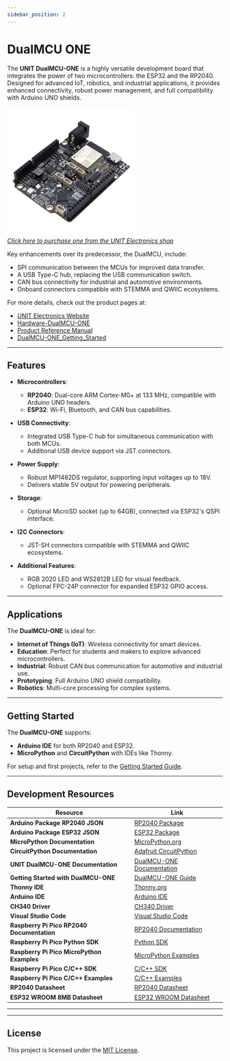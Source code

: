 ```yaml
---
sidebar_position: 2
---
```


# DualMCU ONE 



The **UNIT DualMCU-ONE** is a highly versatile development board that integrates the power of two microcontrollers: the ESP32 and the RP2040. Designed for advanced IoT, robotics, and industrial applications, it provides enhanced connectivity, robust power management, and full compatibility with Arduino UNO shields.

<div style={{ textAlign: "center" }}>
  <a href="https://uelectronics.com/producto/unit-dualmcu-esp32-rp2040-tarjeta-de-desarrollo/">
    <img src="/img/development/dualmcuone.jpg" width="300px" />
    <br/>
    <em>Click here to purchase one from the UNIT Electronics shop</em>
  </a>
</div>

Key enhancements over its predecessor, the DualMCU, include:
- SPI communication between the MCUs for improved data transfer.
- A USB Type-C hub, replacing the USB communication switch.
- CAN bus connectivity for industrial and automotive environments.
- Onboard connectors compatible with STEMMA and QWIIC ecosystems.





For more details, check out the product pages at:
* [UNIT Electronics Website](https://uelectronics.com/)
* [Hardware-DualMCU-ONE](https://github.com/UNIT-Electronics/DualMCU-ONE/tree/main/Hardware)
* [Product Reference Manual](https://github.com/UNIT-Electronics/DualMCU-ONE/blob/main/DualMCU-ONE(Product%20Reference%20Manual%20)%5BEN%5D.pdf)
* [DualMCU-ONE_Getting_Started](https://unit-electronics.github.io/DualMCU-ONE/index.html)


---

## Features

- **Microcontrollers**:
  - **RP2040**: Dual-core ARM Cortex-M0+ at 133 MHz, compatible with Arduino UNO headers.
  - **ESP32**: Wi-Fi, Bluetooth, and CAN bus capabilities.

- **USB Connectivity**:
  - Integrated USB Type-C hub for simultaneous communication with both MCUs.
  - Additional USB device support via JST connectors.

- **Power Supply**:
  - Robust MP1482DS regulator, supporting input voltages up to 18V.
  - Delivers stable 5V output for powering peripherals.

- **Storage**:
  - Optional MicroSD socket (up to 64GB), connected via ESP32's QSPI interface.

- **I2C Connectors**:
  - JST-SH connectors compatible with STEMMA and QWIIC ecosystems.

- **Additional Features**:
  - RGB 2020 LED and WS2812B LED for visual feedback.
  - Optional FPC-24P connector for expanded ESP32 GPIO access.

---

## Applications

The **DualMCU-ONE** is ideal for:
- **Internet of Things (IoT)**: Wireless connectivity for smart devices.
- **Education**: Perfect for students and makers to explore advanced microcontrollers.
- **Industrial**: Robust CAN bus communication for automotive and industrial use.
- **Prototyping**: Full Arduino UNO shield compatibility.
- **Robotics**: Multi-core processing for complex systems.

---

## Getting Started

The **DualMCU-ONE** supports:
- **Arduino IDE** for both RP2040 and ESP32.
- **MicroPython** and **CircuitPython** with IDEs like Thonny.

For setup and first projects, refer to the [Getting Started Guide](https://unit-electronics.github.io/DualMCU-ONE/index.html).

---

## Development Resources

| Resource                                   | Link                                                                                   |
|-------------------------------------------|----------------------------------------------------------------------------------------|
| **Arduino Package RP2040 JSON**           | [RP2040 Package](https://github.com/UNIT-Electronics/Uelectronics-RP2040-Arduino-Package) |
| **Arduino Package ESP32 JSON**            | [ESP32 Package](https://github.com/UNIT-Electronics/Uelectronics-ESP32-Arduino-Package) |
| **MicroPython Documentation**             | [MicroPython.org](https://micropython.org/)                                            |
| **CircuitPython Documentation**           | [Adafruit CircuitPython](https://circuitpython.org/)                                   |
| **UNIT DualMCU-ONE Documentation**        | [DualMCU-ONE Documentation](https://github.com/UNIT-Electronics/DualMCU-ONE)          |
| **Getting Started with DualMCU-ONE**      | [DualMCU-ONE Guide](https://unit-electronics.github.io/DualMCU-ONE/index.html)        |
| **Thonny IDE**                            | [Thonny.org](https://thonny.org/)                                                     |
| **Arduino IDE**                           | [Arduino IDE](https://www.arduino.cc/en/software)                                     |
| **CH340 Driver**                          | [CH340 Driver](http://www.wch-ic.com/downloads/CH341SER_ZIP.html)                     |
| **Visual Studio Code**                    | [Visual Studio Code](https://code.visualstudio.com/download)                          |
| **Raspberry Pi Pico RP2040 Documentation**| [RP2040 Documentation](https://www.raspberrypi.com/documentation/microcontrollers/)   |
| **Raspberry Pi Pico Python SDK**          | [Python SDK](https://datasheets.raspberrypi.com/pico/raspberry-pi-pico-python-sdk.pdf) |
| **Raspberry Pi Pico MicroPython Examples**| [MicroPython Examples](https://github.com/raspberrypi/pico-micropython-examples)      |
| **Raspberry Pi Pico C/C++ SDK**           | [C/C++ SDK](https://www.raspberrypi.com/documentation/microcontrollers/c_sdk.html)    |
| **Raspberry Pi Pico C/C++ Examples**      | [C/C++ Examples](https://github.com/raspberrypi/pico-examples)                        |
| **RP2040 Datasheet**                      | [RP2040 Datasheet](https://datasheets.raspberrypi.com/rp2040/rp2040-datasheet.pdf)    |
| **ESP32 WROOM 8MB Datasheet**             | [ESP32 WROOM Datasheet](https://www.espressif.com/sites/default/files/documentation/esp32-wroom-32e_esp32-wroom-32ue_datasheet_en.pdf) |


---
<!-- 
## Contributions

We welcome contributions! Please review our [Contribution Guidelines](CONTRIBUTING.md) before submitting pull requests. -->

---

## License

This project is licensed under the [MIT License](LICENSE).